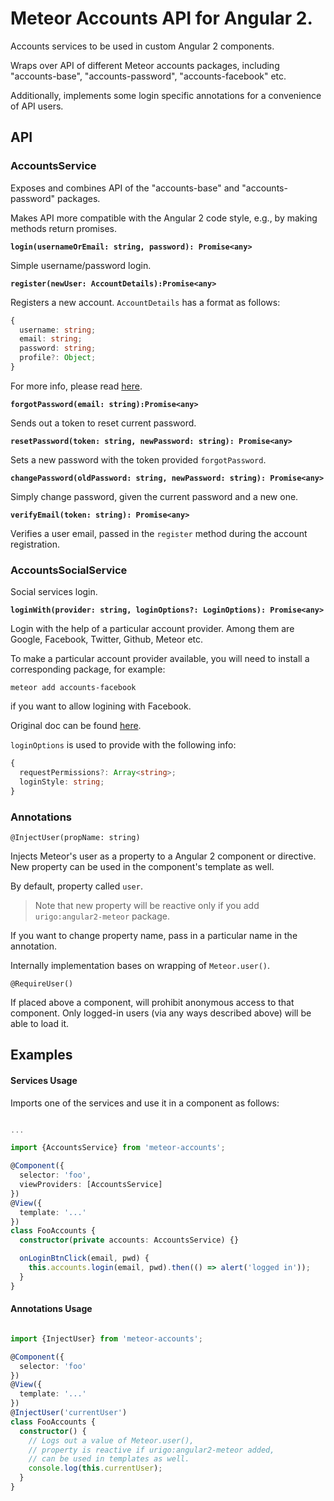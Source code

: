 # Meteor Accounts API for Angular 2.

Accounts services to be used in custom Angular 2 components.

Wraps over API of different Meteor accounts packages, including "accounts-base", "accounts-password", "accounts-facebook" etc.

Additionally, implements some login specific annotations for a convenience of API users.

## API

### AccountsService

Exposes and combines API of the "accounts-base" and "accounts-password" packages.

Makes API more compatible with the Angular 2 code style, e.g., by making methods return promises.

**`login(usernameOrEmail: string, password): Promise<any>`**

Simple username/password login.

**`register(newUser: AccountDetails):Promise<any>`**

Registers a new account. `AccountDetails` has a format as follows:

```ts
{
  username: string;
  email: string;
  password: string;
  profile?: Object;
}
```
For more info, please read [here](http://docs.meteor.com/#/full/accounts_createuser).

**`forgotPassword(email: string):Promise<any>`**

Sends out a token to reset current password.

**`resetPassword(token: string, newPassword: string): Promise<any>`**

Sets a new password with the token provided `forgotPassword`.

**`changePassword(oldPassword: string, newPassword: string): Promise<any>`**

Simply change password, given the current password and a new one.

**`verifyEmail(token: string): Promise<any>`**

Verifies a user email, passed in the `register` method during the account registration.

### AccountsSocialService

Social services login.

**`loginWith(provider: string, loginOptions?: LoginOptions): Promise<any>`**

Login with the help of a particular account provider. Among them are Google, Facebook, Twitter, Github, Meteor etc.

To make a particular account provider available, you will need to install a corresponding package, for example:
```
meteor add accounts-facebook
```
if you want to allow logining with Facebook.

Original doc can be found [here](http://docs.meteor.com/#/full/meteor_loginwithexternalservice).

`loginOptions` is used to provide with the following info:

```ts
{
  requestPermissions?: Array<string>;
  loginStyle: string;
}
```

### Annotations

`@InjectUser(propName: string)`

Injects Meteor's user as a property to a Angular 2 component or directive.
New property can be used in the component's template as well.

By default, property called `user`.

> Note that new property will be reactive only if you add `urigo:angular2-meteor` package.

If you want to change property name, pass in a particular name in the annotation.

Internally implementation bases on wrapping of `Meteor.user()`.

`@RequireUser()`

If placed above a component, will prohibit anonymous access to that component.
Only logged-in users (via any ways described above) will be able to load it.

## Examples

#### Services Usage

Imports one of the services and use it in a component as follows:

```ts

...

import {AccountsService} from 'meteor-accounts';

@Component({
  selector: 'foo',
  viewProviders: [AccountsService]
})
@View({
  template: '...'
})
class FooAccounts {
  constructor(private accounts: AccountsService) {}

  onLoginBtnClick(email, pwd) {
    this.accounts.login(email, pwd).then(() => alert('logged in'));
  }
}

```

#### Annotations Usage

```ts

import {InjectUser} from 'meteor-accounts';

@Component({
  selector: 'foo'
})
@View({
  template: '...'
})
@InjectUser('currentUser')
class FooAccounts {
  constructor() {
    // Logs out a value of Meteor.user(),
    // property is reactive if urigo:angular2-meteor added,
    // can be used in templates as well.
    console.log(this.currentUser);
  }
}

```
